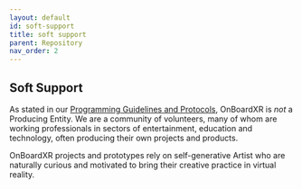 ```yaml
---
layout: default
id: soft-support
title: soft support
parent: Repository
nav_order: 2
---
```


## Soft Support
As stated in our [Programming Guidelines and Protocols](https://futurestages.github.io/OnBoardXR_Landing_Page/docs/creating-a-show/#programming-guidelines-and-protocols), OnBoardXR is *not* a Producing Entity. We are a community of volunteers, many of whom are working professionals in sectors of entertainment, education and technology, often producing their own projects and products. 

OnBoardXR projects and prototypes rely on self-generative Artist who are naturally curious and motivated to bring their creative practice in virtual reality. 
